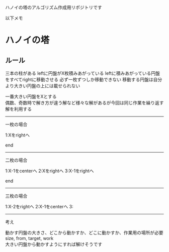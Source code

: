 ハノイの塔のアルゴリズム作成用リポジトリです

以下メモ

# ハノイの塔

## ルール

三本の柱がある
leftに円盤がX枚積みあがっている
leftに積みあがっている円盤をすべてrightに移動させる
必ず一枚ずつしか移動できない
移動する円盤は自分より大きい円盤の上には載せられない

一番大きい円盤をXとする<br>
偶数、奇数時で解き方が違う解など様々な解があるが今回は同じ作業を繰り返す解を利用する<br>

---

一枚の場合

1:Xをrightへ

end

---

二枚の場合

1:X-1をcenterへ
2:Xをrightへ
3:X-1をrightへ

end

---

三枚の場合

1:X-2をrightへ
2:X-1をcenterへ
3:


---

考え

動かす円盤の大きさ、どこから動かすか、どこに動かすか、作業用の場所が必要<br>
size, from, target, work<br>
大きい円盤から動かすようにすれば解けそうです



